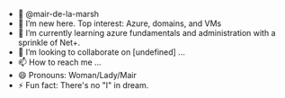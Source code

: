- 👋 @mair-de-la-marsh
- 👀 I’m new here. Top interest: Azure, domains, and VMs 
- 🌱 I’m currently learning azure fundamentals and administration with a sprinkle of Net+.
- 💞️ I’m looking to collaborate on [undefined] ...
- 📫 How to reach me ...
- 😄 Pronouns: Woman/Lady/Mair
- ⚡ Fun fact: There's no "I" in dream.

<!---
mair-de-la-marsh/mair-de-la-marsh is a ✨ special ✨ repository because its `README.md` (this file) appears on your GitHub profile.
You can click the Preview link to take a look at your changes.
--->
